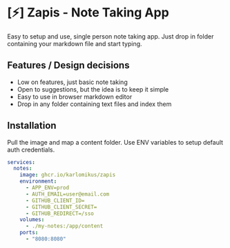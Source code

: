 # [⚡] Zapis - Note Taking App

Easy to setup and use, single person note taking app. Just drop in folder containing your markdown file and start typing.

## Features / Design decisions
- Low on features, just basic note taking
- Open to suggestions, but the idea is to keep it simple
- Easy to use in browser markdown editor
- Drop in any folder containing text files and index them

## Installation

Pull the image and map a content folder. Use ENV variables to setup default auth credentials.

```yaml
services:
  notes:
    image: ghcr.io/karlomikus/zapis
    environment:
      - APP_ENV=prod
      - AUTH_EMAIL=user@email.com
      - GITHUB_CLIENT_ID=
      - GITHUB_CLIENT_SECRET=
      - GITHUB_REDIRECT=/sso
    volumes:
      - ./my-notes:/app/content
    ports:
      - "8080:8080"
```